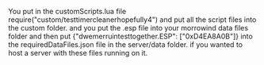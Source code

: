 You put in the customScripts.lua file require("custom/testtimercleanerhopefully4") and put all the script files into the custom folder. and you put the .esp file into your morrowind data files folder and then put {"dwemerruintesttogether.ESP": ["0xD4EA8A0B"]} into the requiredDataFiles.json file in the server/data folder. if you wanted to host a server with these files running on it.
